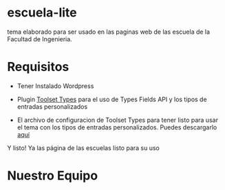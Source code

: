 # escuela-lite

tema elaborado para ser usado en las paginas web de las escuela de la Facultad de Ingenieria.

# Requisitos

- Tener Instalado Wordpress

- Plugin [Toolset Types](https://es.wordpress.org/plugins/types/) para el uso de Types Fields API y los tipos de entradas personalizados
- El archivo de configuracion de Toolset Types para tener listo para usar el tema con los tipos de entradas personalizados. Puedes descargarlo [aquí](https://drive.google.com/open?id=1tJqlub2Jovkkisa-4HCTQoFBBixOsEcT)

Y listo! Ya las página de las escuelas listo para su uso

# Nuestro Equipo
